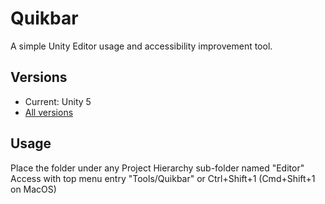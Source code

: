 # Quikbar
 A simple Unity Editor usage and accessibility improvement tool.

## Versions
- Current: Unity 5
- [All versions](https://github.com/Catalonium/Quikbar/tree/master)

## Usage
 Place the folder under any Project Hierarchy sub-folder named "Editor"
 Access with top menu entry "Tools/Quikbar" or Ctrl+Shift+1 (Cmd+Shift+1 on MacOS)
